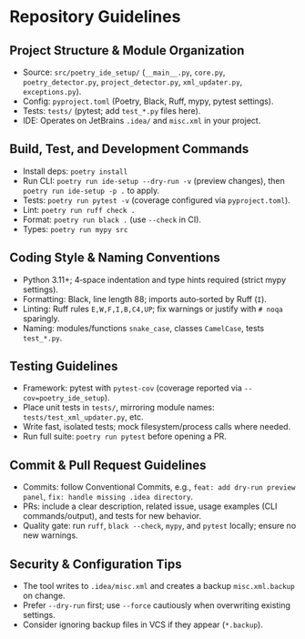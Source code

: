 # Repository Guidelines

## Project Structure & Module Organization
- Source: `src/poetry_ide_setup/` (`__main__.py`, `core.py`, `poetry_detector.py`, `project_detector.py`, `xml_updater.py`, `exceptions.py`).
- Config: `pyproject.toml` (Poetry, Black, Ruff, mypy, pytest settings).
- Tests: `tests/` (pytest; add `test_*.py` files here).
- IDE: Operates on JetBrains `.idea/` and `misc.xml` in your project.

## Build, Test, and Development Commands
- Install deps: `poetry install`
- Run CLI: `poetry run ide-setup --dry-run -v` (preview changes), then `poetry run ide-setup -p .` to apply.
- Tests: `poetry run pytest -v` (coverage configured via `pyproject.toml`).
- Lint: `poetry run ruff check .`
- Format: `poetry run black .` (use `--check` in CI).
- Types: `poetry run mypy src`

## Coding Style & Naming Conventions
- Python 3.11+; 4‑space indentation and type hints required (strict mypy settings).
- Formatting: Black, line length 88; imports auto‑sorted by Ruff (`I`).
- Linting: Ruff rules `E,W,F,I,B,C4,UP`; fix warnings or justify with `# noqa` sparingly.
- Naming: modules/functions `snake_case`, classes `CamelCase`, tests `test_*.py`.

## Testing Guidelines
- Framework: pytest with `pytest-cov` (coverage reported via `--cov=poetry_ide_setup`).
- Place unit tests in `tests/`, mirroring module names: `tests/test_xml_updater.py`, etc.
- Write fast, isolated tests; mock filesystem/process calls where needed.
- Run full suite: `poetry run pytest` before opening a PR.

## Commit & Pull Request Guidelines
- Commits: follow Conventional Commits, e.g., `feat: add dry-run preview panel`, `fix: handle missing .idea directory`.
- PRs: include a clear description, related issue, usage examples (CLI commands/output), and tests for new behavior.
- Quality gate: run `ruff`, `black --check`, `mypy`, and `pytest` locally; ensure no new warnings.

## Security & Configuration Tips
- The tool writes to `.idea/misc.xml` and creates a backup `misc.xml.backup` on change.
- Prefer `--dry-run` first; use `--force` cautiously when overwriting existing settings.
- Consider ignoring backup files in VCS if they appear (`*.backup`).


